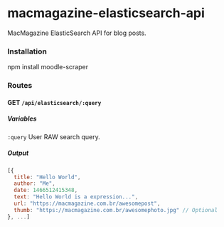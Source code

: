 # macmagazine-elasticsearch-api
MacMagazine ElasticSearch API for blog posts.

### Installation

  npm install moodle-scraper
  
### Routes

#### GET `/api/elasticsearch/:query`

##### Variables
`:query` User RAW search query.

##### Output
```javascript
[{
  title: "Hello World",
  author: "Me",
  date: 1466512415348,
  text: "Hello World is a expression...",
  url: "https://macmagazine.com.br/awesomepost",
  thumb: "https://macmagazine.com.br/awesomephoto.jpg" // Optional
}, ...]
```



